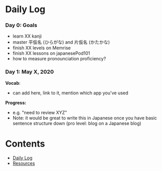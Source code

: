 # Daily Log

### Day 0: Goals
* learn XX kanji
* master 平仮名 (ひらがな) and 片仮名 (かたかな)
* finish XX levels on Memrise
* finish XX lessons on japanesePod101
* how to measure pronounciation proficiency?

### Day 1: May X, 2020

**Vocab**:
* can add here, link to it, mention which app you've used

**Progress:**
* e.g. "need to review XYZ"
* Note: it would be great to write this in Japanese once you have basic sentence structure down (pro level: blog on a Japanese blog)


# Contents

* [Daily Log](log.md)
* [Resources](resources.md)
